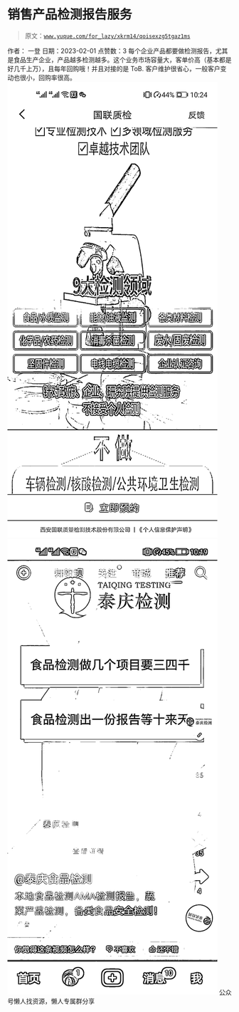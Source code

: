 # 销售产品检测报告服务

> 原文：[`www.yuque.com/for_lazy/xkrm14/qoisexzg5tgaz1ms`](https://www.yuque.com/for_lazy/xkrm14/qoisexzg5tgaz1ms)

<ne-p id="ub8ef329e" data-lake-id="ub8ef329e"><ne-text id="ubdc3c1c8">作者： 一登</ne-text></ne-p> <ne-p id="ud1ab2e0e" data-lake-id="ud1ab2e0e"><ne-text id="u8e5ae128">日期：2023-02-01</ne-text></ne-p> <ne-p id="u227127dd" data-lake-id="u227127dd"><ne-text id="u4358a84b">点赞数：</ne-text><ne-text id="uaa8ac811" ne-bold="true">3</ne-text></ne-p> <ne-hole id="u800f36a0" data-lake-id="u800f36a0"><ne-card data-card-name="hr" data-card-type="block" id="t86qD" data-event-boundary="card"><ne-p id="ud60fd7b0" data-lake-id="ud60fd7b0"><ne-text id="ub9823b34">每个企业产品都要做检测报告，尤其是食品生产企业，产品越多检测越多。这个业务市场容量大，客单价高（基本都是好几千上万），且每年回购哦！并且对接的是 ToB.</ne-text> <ne-text id="ua87be671">客户维护很省心，一般客户变动也很小，回购率很高。</ne-text></ne-p> <ne-p id="u06245783" data-lake-id="u06245783"><ne-card data-card-name="image" data-card-type="inline" id="sn3PP" data-event-boundary="card">![](img/a1055896fb435006f36d9383536d246e.png)</ne-card></ne-p> <ne-p id="uf4410a20" data-lake-id="uf4410a20"><ne-card data-card-name="image" data-card-type="inline" id="rXXoS" data-event-boundary="card">![](img/0361ee5838ca33b7299499646c21895d.png)</ne-card></ne-p> <ne-hole id="ude73c7fb" data-lake-id="ude73c7fb"><ne-card data-card-name="hr" data-card-type="block" id="QZ8zj" data-event-boundary="card"><ne-p id="u0851abba" data-lake-id="u0851abba"><ne-text id="u0e1e20f9">公众号懒人找资源，懒人专属群分享</ne-text></ne-p></ne-card></ne-hole></ne-card></ne-hole>